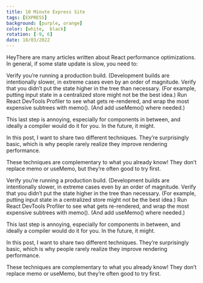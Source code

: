 ```yaml
---
title: 10 Minute Express Site
tags: [EXPRESS]
background: [purple, orange]
color: [white,  black]
rotation: [-9, 6]
date: 18/03/2022
---
```


HeyThere are many articles written about React performance optimizations. In general, if some state update is slow, you need to:

Verify you’re running a production build. (Development builds are intentionally slower, in extreme cases even by an order of magnitude.
Verify that you didn’t put the state higher in the tree than necessary. (For example, putting input state in a centralized store might not be the best idea.)
Run React DevTools Profiler to see what gets re-rendered, and wrap the most expensive subtrees with memo(). (And add useMemo() where needed.)

This last step is annoying, especially for components in between, and ideally a compiler would do it for you. In the future, it might.

In this post, I want to share two different techniques. They’re surprisingly basic, which is why people rarely realize they improve rendering performance.

These techniques are complementary to what you already know! They don’t replace memo or useMemo, but they’re often good to try first.

Verify you’re running a production build. (Development builds are intentionally slower, in extreme cases even by an order of magnitude.
Verify that you didn’t put the state higher in the tree than necessary. (For example, putting input state in a centralized store might not be the best idea.)
Run React DevTools Profiler to see what gets re-rendered, and wrap the most expensive subtrees with memo(). (And add useMemo() where needed.)

This last step is annoying, especially for components in between, and ideally a compiler would do it for you. In the future, it might.

In this post, I want to share two different techniques. They’re surprisingly basic, which is why people rarely realize they improve rendering performance.

These techniques are complementary to what you already know! They don’t replace memo or useMemo, but they’re often good to try first.

